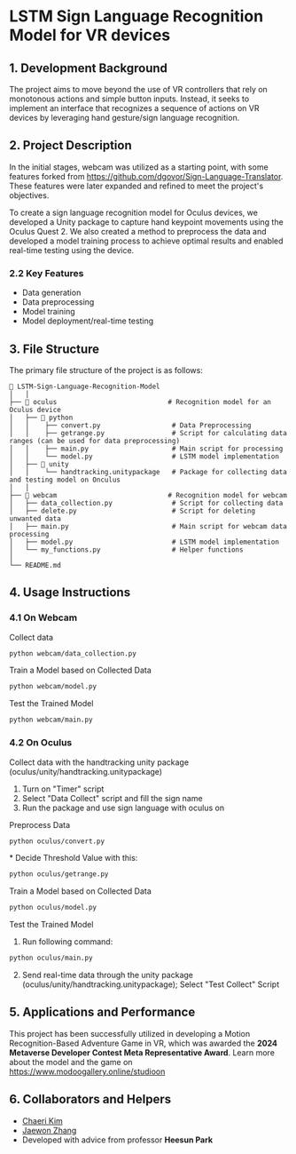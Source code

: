 # LSTM Sign Language Recognition Model for VR devices

## 1. Development Background
The project aims to move beyond the use of VR controllers that rely on monotonous actions and simple button inputs. Instead, it seeks to implement an interface that recognizes a sequence of actions on VR devices by leveraging hand gesture/sign language recognition.

## 2. Project Description
In the initial stages, webcam was utilized as a starting point, with some features forked from https://github.com/dgovor/Sign-Language-Translator. These features were later expanded and refined to meet the project's objectives.

To create a sign language recognition model for Oculus devices, we developed a Unity package to capture hand keypoint movements using the Oculus Quest 2. We also created a method to preprocess the data and developed a model training process to achieve optimal results and enabled real-time testing using the device.

### 2.2 Key Features
- Data generation
- Data preprocessing
- Model training
- Model deployment/real-time testing

## 3. File Structure
The primary file structure of the project is as follows:

```
📂 LSTM-Sign-Language-Recognition-Model
│   │
├── 📂 oculus                            # Recognition model for an Oculus device
│   ├── 📂 python                        
│   │    ├── convert.py                  # Data Preprocessing
│   │    ├── getrange.py                 # Script for calculating data ranges (can be used for data preprocessing)
│   │    ├── main.py                     # Main script for processing
│   │    └── model.py                    # LSTM model implementation
│   ├── 📂 unity                         
│   │    └── handtracking.unitypackage   # Package for collecting data and testing model on Onculus
│   │
├── 📂 webcam                            # Recognition model for webcam
│   ├── data_collection.py               # Script for collecting data
│   ├── delete.py                        # Script for deleting unwanted data
│   ├── main.py                          # Main script for webcam data processing
│   ├── model.py                         # LSTM model implementation
│   └── my_functions.py                  # Helper functions
│   
└── README.md                           
```

## 4. Usage Instructions

### 4.1 On Webcam
Collect data
```bash
python webcam/data_collection.py
```

Train a Model based on Collected Data
```bash
python webcam/model.py
```

Test the Trained Model
```bash
python webcam/main.py
```

### 4.2 On Oculus

Collect data with the handtracking unity package (oculus/unity/handtracking.unitypackage)
1. Turn on "Timer" script
2. Select "Data Collect" script and fill the sign name
3. Run the package and use sign language with oculus on

Preprocess Data
```bash
python oculus/convert.py
```
\* Decide Threshold Value with this:
```bash
python oculus/getrange.py
```

Train a Model based on Collected Data
```bash
python oculus/model.py
```

Test the Trained Model
1. Run following command:
```bash
python oculus/main.py
```
2. Send real-time data through the unity package (oculus/unity/handtracking.unitypackage); Select "Test Collect" Script


## 5. Applications and Performance
This project has been successfully utilized in developing a Motion Recognition-Based Adventure Game in VR,
which was awarded the **2024 Metaverse Developer Contest Meta Representative Award**.
Learn more about the model and the game on https://www.modoogallery.online/studioon

## 6. Collaborators and Helpers

- [Chaeri Kim](https://github.com/chaerinotcherry)
- [Jaewon Zhang](https://github.com/silverstick393)
- Developed with advice from professor **Heesun Park**
